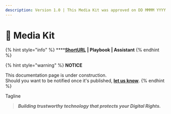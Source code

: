 ```yaml
---
description: Version 1.0 | This Media Kit was approved on DD MMMM YYYY.
---
```


# 🎨 Media Kit

{% hint style="info" %}
****[**ShortURL**](https://tiof.click/UDDRMediaKit) **| Playbook | Assistant**
{% endhint %}

{% hint style="warning" %}
**NOTICE**

This documentation page is under construction.\
Should you want to be notified once it's published, [**let us know**](https://tiof.click/TIOFTarianUpdatesService).
{% endhint %}





Tagline

> _**Building trustworthy technology that protects your Digital Rights.**_





